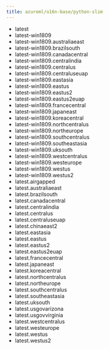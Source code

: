 ```yaml
---
title: azureml/o16n-base/python-slim
---
```

- latest
- latest-win1809
- latest-win1809.australiaeast
- latest-win1809.brazilsouth
- latest-win1809.canadacentral
- latest-win1809.centralindia
- latest-win1809.centralus
- latest-win1809.centraluseuap
- latest-win1809.eastasia
- latest-win1809.eastus
- latest-win1809.eastus2
- latest-win1809.eastus2euap
- latest-win1809.francecentral
- latest-win1809.japaneast
- latest-win1809.koreacentral
- latest-win1809.northcentralus
- latest-win1809.northeurope
- latest-win1809.southcentralus
- latest-win1809.southeastasia
- latest-win1809.uksouth
- latest-win1809.westcentralus
- latest-win1809.westeurope
- latest-win1809.westus
- latest-win1809.westus2
- latest.airgapped
- latest.australiaeast
- latest.brazilsouth
- latest.canadacentral
- latest.centralindia
- latest.centralus
- latest.centraluseuap
- latest.chinaeast2
- latest.eastasia
- latest.eastus
- latest.eastus2
- latest.eastus2euap
- latest.francecentral
- latest.japaneast
- latest.koreacentral
- latest.northcentralus
- latest.northeurope
- latest.southcentralus
- latest.southeastasia
- latest.uksouth
- latest.usgovarizona
- latest.usgovvirginia
- latest.westcentralus
- latest.westeurope
- latest.westus
- latest.westus2
